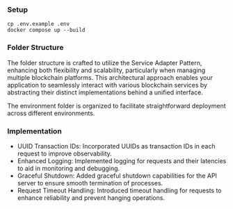 ### Setup
```
cp .env.example .env
docker compose up --build
```

### Folder Structure
The folder structure is crafted to utilize the Service Adapter Pattern, enhancing both flexibility and scalability, particularly when managing multiple blockchain platforms. This architectural approach enables your application to seamlessly interact with various blockchain services by abstracting their distinct implementations behind a unified interface.

The environment folder is organized to facilitate straightforward deployment across different environments.


### Implementation
- UUID Transaction IDs: Incorporated UUIDs as transaction IDs in each request to improve observability.
- Enhanced Logging: Implemented logging for requests and their latencies to aid in monitoring and debugging.
- Graceful Shutdown: Added graceful shutdown capabilities for the API server to ensure smooth termination of processes.
- Request Timeout Handling: Introduced timeout handling for requests to enhance reliability and prevent hanging operations.
